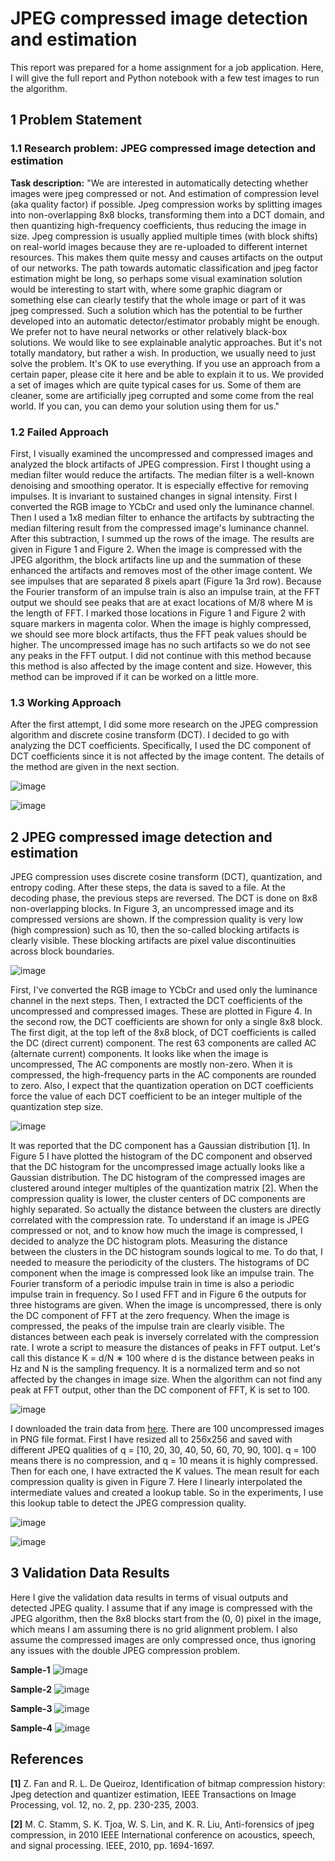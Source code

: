 # JPEG compressed image detection and estimation

This report was prepared for a home assignment for a job application. Here, I will give the full report and Python notebook with a few test images to run the algorithm.

## 1 Problem Statement
### 1.1 Research problem: JPEG compressed image detection and estimation
**Task description:** "We are interested in automatically detecting whether images were jpeg compressed or not. And estimation of compression level (aka quality factor) if possible. Jpeg compression works by splitting images into non-overlapping 8x8 blocks, transforming them into a DCT domain, and then quantizing high-frequency coefficients, thus reducing the image in size. Jpeg compression is usually applied multiple times (with block shifts) on real-world images because they are re-uploaded to different internet resources. This makes them quite messy and causes artifacts on the output of our networks. The
path towards automatic classification and jpeg factor estimation might be long, so perhaps some visual examination solution would be interesting to start with, where some graphic diagram or something else can clearly testify that the whole image or part of it was jpeg compressed. Such a solution which has the potential to be further developed into an automatic detector/estimator probably might be enough. We prefer not to have neural networks or other relatively black-box solutions. We would like to see explainable analytic approaches. But it's not totally mandatory, but rather a wish.
In production, we usually need to just solve the problem. It's OK to use everything. If you use an approach from a certain paper, please cite it here and be able to explain it to us. We provided a set of images which are quite typical cases for us. Some of them are cleaner, some are artificially jpeg corrupted and some come from the real world. If you can, you can demo your solution using them for us."

### 1.2 Failed Approach
First, I visually examined the uncompressed and compressed images and analyzed the block artifacts of JPEG compression. First I thought using a median filter would reduce the artifacts. The median filter is a well-known denoising and smoothing operator. It is especially effective for removing impulses. It is invariant to sustained changes in signal intensity. First I converted the RGB image to YCbCr and used only the luminance channel. Then I used a 1x8 median filter to enhance the artifacts by subtracting the median filtering result from the compressed image's luminance channel.
After this subtraction, I summed up the rows of the image. The results are given in Figure 1 and Figure 2. When the image is compressed with the JPEG algorithm, the block artifacts line up and the summation of these enhanced the artifacts and removes most of the other image content. We see impulses that are separated 8 pixels apart (Figure 1a 3rd row). Because the Fourier transform of an impulse train is also an impulse train, at the FFT output we should see peaks that are at exact locations of M/8 where M is the length of FFT. I marked those locations in Figure 1 and Figure 2
with square markers in magenta color. When the image is highly compressed, we should see more block artifacts, thus the FFT peak values should be higher. The uncompressed image has no such artifacts so we do not see any peaks in the FFT output. I did not continue with this method because this method is also affected by the image content and size. However, this method can be improved if it can be worked on a little more.

### 1.3 Working Approach
After the first attempt, I did some more research on the JPEG compression algorithm and discrete cosine transform (DCT). I decided to go with analyzing the DCT coefficients. Specifically, I used the DC component of DCT coefficients since it is not affected by the image content. The details of the method are given in the next section.

![image](https://github.com/himmetozcan/jpeg_compression/assets/44242024/dffdf02f-c550-41af-8c2f-d05579e318ee)


![image](https://github.com/himmetozcan/jpeg_compression/assets/44242024/c39e8cbc-44eb-4972-bb92-ca858e354595)


## 2 JPEG compressed image detection and estimation
JPEG compression uses discrete cosine transform (DCT), quantization, and entropy coding. After these steps, the data is saved to a file. At the decoding phase, the previous steps are reversed. The DCT is done on 8x8 non-overlapping blocks. In Figure 3, an uncompressed image and its compressed versions are shown. If the compression quality is very low (high compression) such as 10, then the so-called blocking artifacts is clearly
visible. These blocking artifacts are pixel value discontinuities across block boundaries.

![image](https://github.com/himmetozcan/jpeg_compression/assets/44242024/e1b1dd0b-5bae-470b-8f3d-af1942082faf)


First, I've converted the RGB image to YCbCr and used only the luminance channel in the next steps. Then, I extracted the DCT coefficients of the uncompressed and compressed images. These are plotted in Figure 4. In the second row, the DCT coefficients are shown for only a single 8x8 block. The first digit, at the top left of the 8x8 block, of DCT coefficients is called the DC (direct current) component. The rest 63 components are called AC (alternate current) components. It looks like when the image is uncompressed, The AC components are mostly non-zero. When it is compressed, the high-frequency parts in the AC components are rounded to zero. Also, I expect that the quantization operation on DCT coefficients force the value of each DCT coefficient to be an integer multiple of the quantization step size.

![image](https://github.com/himmetozcan/jpeg_compression/assets/44242024/fa8a69b3-2807-476e-a541-3f12aa391fcb)

It was reported that the DC component has a Gaussian distribution [1]. In Figure 5 I have plotted the histogram of the DC component and observed that the DC histogram for the uncompressed image actually looks like a Gaussian distribution. The DC histogram of the compressed images are clustered around integer multiples of the quantization matrix [2]. When the compression quality is lower, the cluster centers of DC components are highly separated. So actually the distance between the clusters are directly correlated with the compression rate. To understand if an image is JPEG compressed or not, and to know how much the image is compressed, I decided to analyze the DC histogram plots. Measuring the distance between the clusters in the DC histogram sounds logical to me. To do that, I needed to measure the periodicity of the clusters. The histograms of DC component when the image is compressed look like an impulse train. The Fourier transform of a periodic impulse train in time is also a periodic impulse train in frequency. So I used FFT and in Figure 6 the outputs for three histograms are given. When the image is uncompressed, there is only the DC component of FFT at the zero frequency. When the image is compressed, the peaks of the impulse train are clearly visible. The distances between each peak is inversely correlated with the compression rate. I wrote a script to measure the distances of peaks in FFT output. Let's call this distance K = d/N ∗ 100 where d is the distance between peaks in Hz and N is the sampling frequency. It is a normalized term and so not affected by the changes in image size. When the algorithm can not find any peak at FFT output, other than the DC component of FFT, K is set to 100.

![image](https://github.com/himmetozcan/jpeg_compression/assets/44242024/618d6d52-4b44-422e-bfdb-006958b70ec3)

I downloaded the train data from [here](https://data.vision.ee.ethz.ch/cvl/DIV2K/). There are 100 uncompressed images in PNG file format. First I have resized all to 256x256 and saved with different JPEQ qualities of q = [10, 20, 30, 40, 50, 60, 70, 90, 100]. q = 100 means there is no compression, and q = 10 means it is highly compressed. Then for each one, I have extracted the K values. The mean result for each compression quality is given in Figure 7. Here I linearly interpolated the intermediate values and created a lookup table. So in the experiments, I use this lookup table to detect the JPEG compression quality.

![image](https://github.com/himmetozcan/jpeg_compression/assets/44242024/60e19c57-53db-4a78-905f-358b15ade2a8)

![image](https://github.com/himmetozcan/jpeg_compression/assets/44242024/8ace4c5a-597a-4439-bc49-f91ff83f44b0)


## 3 Validation Data Results
Here I give the validation data results in terms of visual outputs and detected JPEG quality. I assume that if any image is compressed with the JPEG algorithm, then the 8x8 blocks start from the (0, 0) pixel in the image, which means I am assuming there is no grid alignment problem. I also
assume the compressed images are only compressed once, thus ignoring any issues with the double JPEG compression problem.

**Sample-1**
![image](https://github.com/himmetozcan/jpeg_compression/assets/44242024/583a64d8-8a4e-4336-96dd-e4af81d22373)

**Sample-2**
![image](https://github.com/himmetozcan/jpeg_compression/assets/44242024/f6858714-31ce-4058-828c-9845238c1afa)

**Sample-3**
![image](https://github.com/himmetozcan/jpeg_compression/assets/44242024/cf1bb3f7-441d-4023-97dc-e43bd5d98cd2)

**Sample-4**
![image](https://github.com/himmetozcan/jpeg_compression/assets/44242024/5a44e1cd-616e-467e-9787-5f3a28bda31c)



## References

**[1]** Z. Fan and R. L. De Queiroz, Identification of bitmap compression history: Jpeg detection and quantizer estimation, IEEE Transactions on Image Processing, vol. 12, no. 2, pp. 230-235, 2003.

**[2]** M. C. Stamm, S. K. Tjoa, W. S. Lin, and K. R. Liu, Anti-forensics of jpeg compression, in 2010 IEEE
International conference on acoustics, speech, and signal processing. IEEE, 2010, pp. 1694-1697.

